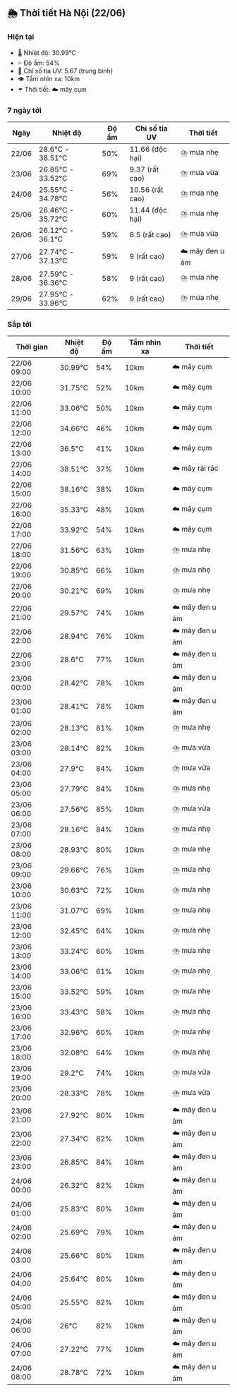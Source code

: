 ## 🌦️ Thời tiết Hà Nội (22/06)

### Hiện tại

- 🌡️ Nhiệt độ: 30.99℃
- 💦 Độ ẩm: 54%
- 🌟 Chỉ số tia UV: 5.67 (trung bình)
- 👁️ Tầm nhìn xa: 10km
- ☂️ Thời tiết: ☁️ mây cụm

### 7 ngày tới

| Ngày | Nhiệt độ | Độ ẩm | Chỉ số tia UV | Thời tiết |
| --- | --- | --- | --- | --- |
| 22/06 | 28.6℃ - 38.51℃ | 50% | 11.66 (độc hại) | ⛈️ mưa nhẹ |
| 23/06 | 26.85℃ - 33.52℃ | 69% | 9.37 (rất cao) | ⛈️ mưa vừa |
| 24/06 | 25.55℃ - 34.78℃ | 56% | 10.56 (rất cao) | ⛈️ mưa nhẹ |
| 25/06 | 26.46℃ - 35.72℃ | 60% | 11.44 (độc hại) | ⛈️ mưa nhẹ |
| 26/06 | 26.12℃ - 36.1℃ | 59% | 8.5 (rất cao) | ⛈️ mưa vừa |
| 27/06 | 27.74℃ - 37.13℃ | 59% | 9 (rất cao) | ☁️ mây đen u ám |
| 28/06 | 27.59℃ - 36.36℃ | 58% | 9 (rất cao) | ⛈️ mưa nhẹ |
| 29/06 | 27.95℃ - 33.96℃ | 62% | 9 (rất cao) | ⛈️ mưa nhẹ |

### Sắp tới

| Thời gian | Nhiệt độ | Độ ẩm | Tầm nhìn xa | Thời tiết |
| --- | --- | --- | --- | --- |
| 22/06 09:00 | 30.99℃ | 54% | 10km | ☁️ mây cụm |
| 22/06 10:00 | 31.75℃ | 52% | 10km | ☁️ mây cụm |
| 22/06 11:00 | 33.06℃ | 50% | 10km | ☁️ mây cụm |
| 22/06 12:00 | 34.66℃ | 46% | 10km | ☁️ mây cụm |
| 22/06 13:00 | 36.5℃ | 41% | 10km | ☁️ mây cụm |
| 22/06 14:00 | 38.51℃ | 37% | 10km | ☁️ mây rải rác |
| 22/06 15:00 | 38.16℃ | 38% | 10km | ☁️ mây cụm |
| 22/06 16:00 | 35.33℃ | 48% | 10km | ☁️ mây cụm |
| 22/06 17:00 | 33.92℃ | 54% | 10km | ☁️ mây cụm |
| 22/06 18:00 | 31.56℃ | 63% | 10km | ⛈️ mưa nhẹ |
| 22/06 19:00 | 30.85℃ | 66% | 10km | ⛈️ mưa nhẹ |
| 22/06 20:00 | 30.21℃ | 69% | 10km | ⛈️ mưa nhẹ |
| 22/06 21:00 | 29.57℃ | 74% | 10km | ☁️ mây đen u ám |
| 22/06 22:00 | 28.94℃ | 76% | 10km | ☁️ mây đen u ám |
| 22/06 23:00 | 28.6℃ | 77% | 10km | ☁️ mây đen u ám |
| 23/06 00:00 | 28.42℃ | 78% | 10km | ☁️ mây đen u ám |
| 23/06 01:00 | 28.41℃ | 78% | 10km | ☁️ mây đen u ám |
| 23/06 02:00 | 28.13℃ | 81% | 10km | ⛈️ mưa nhẹ |
| 23/06 03:00 | 28.14℃ | 82% | 10km | ⛈️ mưa vừa |
| 23/06 04:00 | 27.9℃ | 84% | 10km | ⛈️ mưa vừa |
| 23/06 05:00 | 27.79℃ | 84% | 10km | ⛈️ mưa nhẹ |
| 23/06 06:00 | 27.56℃ | 85% | 10km | ⛈️ mưa vừa |
| 23/06 07:00 | 28.16℃ | 84% | 10km | ⛈️ mưa nhẹ |
| 23/06 08:00 | 28.93℃ | 80% | 10km | ⛈️ mưa nhẹ |
| 23/06 09:00 | 29.66℃ | 76% | 10km | ⛈️ mưa nhẹ |
| 23/06 10:00 | 30.63℃ | 72% | 10km | ⛈️ mưa nhẹ |
| 23/06 11:00 | 31.07℃ | 69% | 10km | ⛈️ mưa nhẹ |
| 23/06 12:00 | 32.45℃ | 64% | 10km | ⛈️ mưa nhẹ |
| 23/06 13:00 | 33.24℃ | 60% | 10km | ⛈️ mưa nhẹ |
| 23/06 14:00 | 33.06℃ | 61% | 10km | ⛈️ mưa nhẹ |
| 23/06 15:00 | 33.52℃ | 59% | 10km | ⛈️ mưa nhẹ |
| 23/06 16:00 | 33.43℃ | 58% | 10km | ⛈️ mưa nhẹ |
| 23/06 17:00 | 32.96℃ | 60% | 10km | ⛈️ mưa nhẹ |
| 23/06 18:00 | 32.08℃ | 64% | 10km | ⛈️ mưa nhẹ |
| 23/06 19:00 | 29.2℃ | 74% | 10km | ⛈️ mưa vừa |
| 23/06 20:00 | 28.33℃ | 78% | 10km | ⛈️ mưa vừa |
| 23/06 21:00 | 27.92℃ | 80% | 10km | ☁️ mây đen u ám |
| 23/06 22:00 | 27.34℃ | 82% | 10km | ☁️ mây đen u ám |
| 23/06 23:00 | 26.85℃ | 84% | 10km | ☁️ mây đen u ám |
| 24/06 00:00 | 26.32℃ | 82% | 10km | ☁️ mây đen u ám |
| 24/06 01:00 | 25.83℃ | 80% | 10km | ☁️ mây đen u ám |
| 24/06 02:00 | 25.69℃ | 79% | 10km | ☁️ mây đen u ám |
| 24/06 03:00 | 25.66℃ | 80% | 10km | ☁️ mây đen u ám |
| 24/06 04:00 | 25.64℃ | 80% | 10km | ☁️ mây đen u ám |
| 24/06 05:00 | 25.55℃ | 82% | 10km | ☁️ mây đen u ám |
| 24/06 06:00 | 26℃ | 82% | 10km | ☁️ mây đen u ám |
| 24/06 07:00 | 27.22℃ | 77% | 10km | ☁️ mây đen u ám |
| 24/06 08:00 | 28.78℃ | 72% | 10km | ☁️ mây đen u ám |
